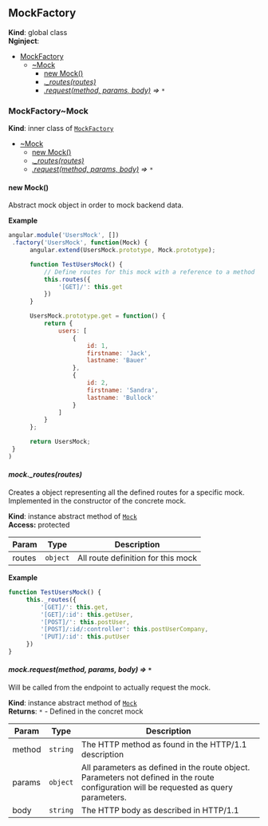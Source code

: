 <a name="MockFactory"></a>

## MockFactory
**Kind**: global class  
**Nginject**:   

* [MockFactory](#MockFactory)
    * [~Mock](#MockFactory..Mock)
        * [new Mock()](#new_MockFactory..Mock_new)
        * *[._routes(routes)](#MockFactory..Mock+_routes)*
        * *[.request(method, params, body)](#MockFactory..Mock+request) ⇒ <code>\*</code>*

<a name="MockFactory..Mock"></a>

### MockFactory~Mock
**Kind**: inner class of <code>[MockFactory](#MockFactory)</code>  

* [~Mock](#MockFactory..Mock)
    * [new Mock()](#new_MockFactory..Mock_new)
    * *[._routes(routes)](#MockFactory..Mock+_routes)*
    * *[.request(method, params, body)](#MockFactory..Mock+request) ⇒ <code>\*</code>*

<a name="new_MockFactory..Mock_new"></a>

#### new Mock()
Abstract mock object in order to mock backend data.

**Example**  
```js
angular.module('UsersMock', [])
 .factory('UsersMock', function(Mock) {
      angular.extend(UsersMock.prototype, Mock.prototype);

      function TestUsersMock() {
          // Define routes for this mock with a reference to a method
          this.routes({
              '[GET]/': this.get
          })
      }

      UsersMock.prototype.get = function() {
          return {
              users: [
                  {
                      id: 1,
                      firstname: 'Jack',
                      lastname: 'Bauer'
                  },
                  {
                      id: 2,
                      firstname: 'Sandra',
                      lastname: 'Bullock'
                  }
              ]
          }
      };

      return UsersMock;
 }
)
```
<a name="MockFactory..Mock+_routes"></a>

#### *mock._routes(routes)*
Creates a object representing all the defined routes for a specific mock. Implemented in the constructor of the concrete mock.

**Kind**: instance abstract method of <code>[Mock](#MockFactory..Mock)</code>  
**Access:** protected  

| Param | Type | Description |
| --- | --- | --- |
| routes | <code>object</code> | All route definition for this mock |

**Example**  
```js
function TestUsersMock() {
     this._routes({
         '[GET]/': this.get,
         '[GET]/:id': this.getUser,
         '[POST]/': this.postUser,
         '[POST]/:id/:controller': this.postUserCompany,
         '[PUT]/:id': this.putUser
     })
}
```
<a name="MockFactory..Mock+request"></a>

#### *mock.request(method, params, body) ⇒ <code>\*</code>*
Will be called from the endpoint to actually request the mock.

**Kind**: instance abstract method of <code>[Mock](#MockFactory..Mock)</code>  
**Returns**: <code>\*</code> - Defined in the concret mock  

| Param | Type | Description |
| --- | --- | --- |
| method | <code>string</code> | The HTTP method as found in the HTTP/1.1 description |
| params | <code>object</code> | All parameters as defined in the route object. Parameters not defined in the route configuration will be requested as query parameters. |
| body | <code>string</code> | The HTTP body as described in HTTP/1.1 |

